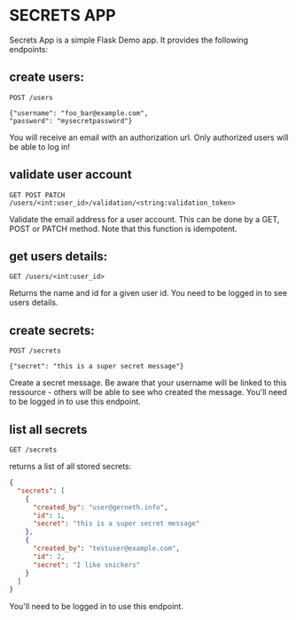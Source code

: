 SECRETS APP
===========

Secrets App is a simple Flask Demo app.
It provides the following endpoints:


## create users: 

`POST /users`

 ```
 {"username": "foo_bar@example.com",
 "password": "mysecretpassword"}
 ```

You will receive an email with an authorization url. Only authorized users will be able to log in!

## validate user account
`GET POST PATCH /users/<int:user_id>/validation/<string:validation_token>`

Validate the email address for a user account. This can be done by a GET, POST or PATCH method. Note that this function is idempotent.

## get users details:

`GET /users/<int:user_id>`

Returns the name and id for a given user id. 
You need to be logged in to see users details.


## create secrets:
`POST /secrets`

```
{"secret": "this is a super secret message"}
```

Create a secret message. Be aware that your username will be linked to this ressource - others will be able to see who created the message. You'll need to be logged in to use this endpoint.


## list all secrets

`GET /secrets`

returns a list of all stored secrets:

```json
{
  "secrets": [
    {
      "created_by": "user@gerneth.info",
      "id": 1,
      "secret": "this is a super secret message"
    },
    {
      "created_by": "testuser@example.com",
      "id": 2,
      "secret": "I like snickers"
    }
  ]
}
```

You'll need to be logged in to use this endpoint.
